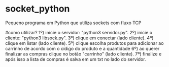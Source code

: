 # socket_python
 Pequeno programa em Python que utiliza sockets com fluxo TCP

#como utilizar?
1º) inicie o servidor: "python3 servidor.py".
2º) inicie o cliente: "python3 libsock.py".
3º) clique em conectar (lado cliente).
4º) clique em listar (lado cliente).
5º) clique escolha produtos para adicionar ao carrinho de acordo com o cídigo do produto e a quantidade
6º) ao querer finalizar as compras clique no botão "carrinho" (lado cliente).
7º) finalize e após isso a lista de compras é salva em um txt no lado do servidor.
